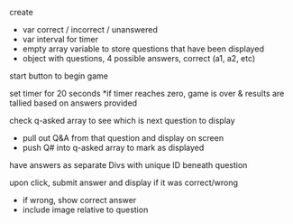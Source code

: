 create 
* var correct / incorrect / unanswered
* var interval for timer
* empty array variable to store questions that have been displayed
* object with questions, 4 possible answers, correct (a1, a2, etc)


start button to begin game


set timer for 20 seconds
*if timer reaches zero, game is over & results are tallied based on answers provided

check q-asked array to see which is next question to display
* pull out Q&A from that question and display on screen
* push Q# into q-asked array to mark as displayed


have answers as separate Divs with unique ID beneath question


upon click, submit answer and display if it was correct/wrong
* if wrong, show correct answer
* include image relative to question


